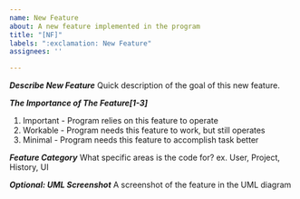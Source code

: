 ```yaml
---
name: New Feature
about: A new feature implemented in the program
title: "[NF]"
labels: ":exclamation: New Feature"
assignees: ''

---
```


***Describe New Feature***
Quick description of the goal of this new feature.

***The Importance of The Feature[1-3]***
1. Important - Program relies on this feature to operate
2. Workable - Program needs this feature to work, but still operates
3. Minimal - Program needs this feature to accomplish task better

***Feature Category***
What specific areas is the code for?
ex. User, Project, History, UI

***Optional: UML Screenshot***
A screenshot of the feature in the UML diagram
